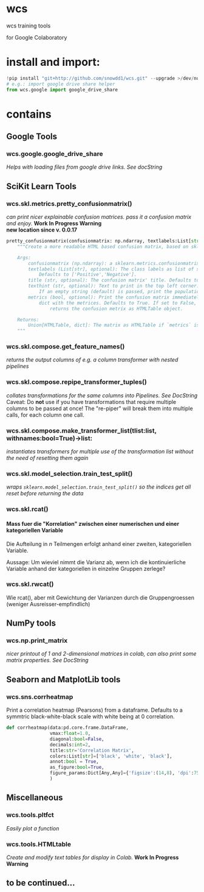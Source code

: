 # wcs
wcs training tools

for Google Colaboratory

# install and import:
```python
!pip install "git+http://github.com/snowdd1/wcs.git" --upgrade >/dev/null
# e.g.: import google drive share helper
from wcs.google import google_drive_share
```


# contains
## Google Tools
### wcs.google.google_drive_share
*Helps with loading files from google drive links. See docString*

## SciKit Learn Tools
### wcs.skl.metrics.pretty_confusionmatrix()
*can print nicer explainable confusion matrices. pass it a confusion matrix and enjoy.* **Work In Progress Warning**  
**new location since v. 0.0.17**
```python
pretty_confusionmatrix(confusionmatrix: np.ndarray, textlabels:List[str]=['Positive','Negative'], title:str='Confusion Matrix', texthint:str='', metrics:bool=True)->Union[object, dict]:
    """Create a more readable HTML based confusion matrix, based on sklearn 

    Args:
        confusionmatrix (np.ndarray): a sklearn.metrics.confusionmatrix  
        textlabels (List[str], optional): The class labels as list of strings. 
            Defaults to ['Positive','Negative'].  
        title (str, optional): The confusion matrix' title. Defaults to 'Confusion Matrix'.
        texthint (str, optional): Text to print in the top left corner. Defaults to ''. 
            If an empty string (default) is passed, print the population number.  
        metrics (bool, optional): Print the confusion matrix immediately, and return a 
            dict with the metrices. Defaults to True. If set to False, the function 
                returns the confusion metrix as HTMLTable object.

    Returns:
        Union[HTMLTable, dict]: The matrix as HTMLTable if `metrics` is set to False, a dict with the metrics otherwise (Default)
    """
```
### wcs.skl.compose.get_feature_names()
*returns the output columns of e.g. a column transformer with nested pipelines*

### wcs.skl.compose.repipe_transformer_tuples()
*collates transformations for the same columns into Pipelines. See DocString*
Caveat: Do **not** use if you have transformations that require multiple columns to be passed at once! The "re-piper" will 
break them into multiple calls, for each column one call.

### wcs.skl.compose.make_transformer_list(tlist:list, withnames:bool=True)->list:
*instantiates transformers for multiple use of the transformation list without the need of resetting them again*

### wcs.skl.model_selection.train_test_split()
*wraps `sklearn.model_selection.train_test_split()` so the indices get all reset before returning the data*

### wcs.skl.rcat()
#### Mass fuer die "Korrelation" zwischen einer numerischen und einer kategoriellen Variable
Die Aufteilung in $n$ Teilmengen erfolgt anhand einer zweiten, kategoriellen Variable.

Aussage: Um wieviel nimmt die Varianz ab, wenn ich die kontinuierliche Variable anhand der kategoriellen in einzelne Gruppen zerlege?

### wcs.skl.rwcat()
Wie rcat(), aber mit Gewichtung der Varianzen durch die Gruppengroessen (weniger Ausreisser-empfindlich)

## NumPy tools
### wcs.np.print_matrix
*nicer printout of 1 and 2-dimensional matrices in colab, can also print some matrix properties. See DocString*

## Seaborn and MatplotLib tools
### wcs.sns.corrheatmap
Print a correlation heatmap (Pearsons) from a dataframe. Defaults to a symmtric black-white-black scale with white being at 0 correlation.
```python
def corrheatmap(data:pd.core.frame.DataFrame, 
                vmax:float=1.0,
                diagonal:bool=False,
                decimals:int=2,
                title:str='Correlation Matrix',
                colors:List[str]=['black', 'white', 'black'],
                annot:bool = True,
                as_figure:bool=True,
                figure_params:Dict[Any,Any]={'figsize':(14,8), 'dpi':75},
                )
```

## Miscellaneous
### wcs.tools.pltfct
*Easily plot a function*

### wcs.tools.HTMLtable
*Create and modify text tables for display in Colab.* **Work In Progress Warning**

## to be continued...
